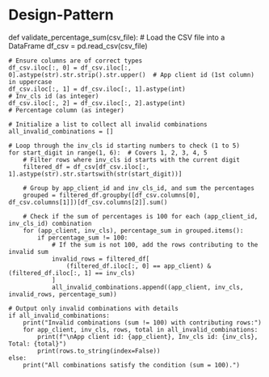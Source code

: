 # Design-Pattern
def validate_percentage_sum(csv_file):
    # Load the CSV file into a DataFrame
    df_csv = pd.read_csv(csv_file)

    # Ensure columns are of correct types
    df_csv.iloc[:, 0] = df_csv.iloc[:, 0].astype(str).str.strip().str.upper()  # App client id (1st column) in uppercase
    df_csv.iloc[:, 1] = df_csv.iloc[:, 1].astype(int)                            # Inv_cls id (as integer)
    df_csv.iloc[:, 2] = df_csv.iloc[:, 2].astype(int)                            # Percentage column (as integer)

    # Initialize a list to collect all invalid combinations
    all_invalid_combinations = []

    # Loop through the inv_cls id starting numbers to check (1 to 5)
    for start_digit in range(1, 6):  # Covers 1, 2, 3, 4, 5
        # Filter rows where inv_cls id starts with the current digit
        filtered_df = df_csv[df_csv.iloc[:, 1].astype(str).str.startswith(str(start_digit))]

        # Group by app_client_id and inv_cls_id, and sum the percentages
        grouped = filtered_df.groupby([df_csv.columns[0], df_csv.columns[1]])[df_csv.columns[2]].sum()

        # Check if the sum of percentages is 100 for each (app_client_id, inv_cls_id) combination
        for (app_client, inv_cls), percentage_sum in grouped.items():
            if percentage_sum != 100:
                # If the sum is not 100, add the rows contributing to the invalid sum
                invalid_rows = filtered_df[
                    (filtered_df.iloc[:, 0] == app_client) & (filtered_df.iloc[:, 1] == inv_cls)
                ]
                all_invalid_combinations.append((app_client, inv_cls, invalid_rows, percentage_sum))

    # Output only invalid combinations with details
    if all_invalid_combinations:
        print("Invalid combinations (sum != 100) with contributing rows:")
        for app_client, inv_cls, rows, total in all_invalid_combinations:
            print(f"\nApp client id: {app_client}, Inv_cls id: {inv_cls}, Total: {total}")
            print(rows.to_string(index=False))
    else:
        print("All combinations satisfy the condition (sum = 100).")
